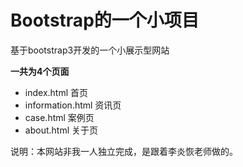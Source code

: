 # Bootstrap的一个小项目

基于bootstrap3开发的一个小展示型网站

**一共为4个页面**

- index.html		首页
- information.html	资讯页
- case.html			案例页
- about.html		关于页

说明：本网站非我一人独立完成，是跟着李炎恢老师做的。